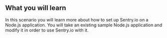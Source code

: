 ## What you will learn ##

In this scenario you will learn more about how to set up Sentry.io on a Node.js application. 
You will take an existing sample Node.js application and modify it in order to use Sentry.io with it. 
